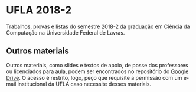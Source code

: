 # UFLA 2018-2
Trabalhos, provas e listas do semestre 2018-2 da graduação em Ciência da Computação na Universidade Federal de Lavras.

## Outros materiais
Outros materiais, como slides e textos de apoio, de posse dos professores ou licenciados para aula, podem ser encontrados no repositório do [Google Drive](https://drive.google.com/drive/folders/1vsxpIPEEi-TGx2oIiKvld6ZCJXXrrPjS?usp=sharing). O acesso é restrito, logo, peço que requisite a permissão com um e-mail institucional da UFLA caso necessite desses materiais.
